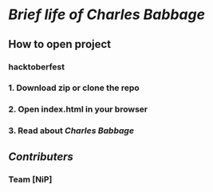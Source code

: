 # _Brief life of **Charles Babbage**_
## How to open project
### hacktoberfest
### 1. Download zip or clone the repo
### 2. Open index.html in your browser
### 3. Read about _Charles Babbage_

## _Contributers_
### Team **[NiP]**
